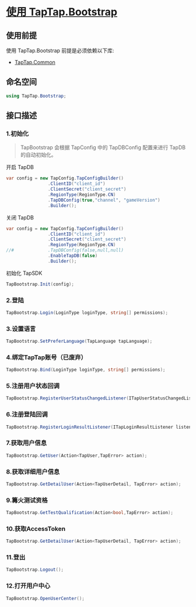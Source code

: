 # [使用 TapTap.Bootstrap ](./Documentation/README.md)

## 使用前提

使用 TapTap.Bootstrap 前提是必须依赖以下库:
* [TapTap.Common](https://github.com/TapTap/TapCommon-Unity.git)

## 命名空间

```c#
using TapTap.Bootstrap;
```

## 接口描述

### 1.初始化

> TapBootstrap 会根据 TapConfig 中的 TapDBConfig 配置来进行 TapDB 的自动初始化。

开启 TapDB
```c#
var config = new TapConfig.TapConfigBuilder()
                .ClientID("client_id")
                .ClientSecret("client_secret")
                .RegionType(RegionType.CN)
                .TapDBConfig(true,"channel", "gameVersion")
                .Builder();
```
关闭 TapDB
```c#
var config = new TapConfig.TapConfigBuilder()
                .ClientID("client_id")
                .ClientSecret("client_secret")
                .RegionType(RegionType.CN)
//#             .TapDBConfig(false,null,null)
                .EnableTapDB(false)
                .Builder();
```
初始化 TapSDK
```c#
TapBootstrap.Init(config);
```

### 2.登陆

```c#
TapBootstrap.Login(LoginType loginType, string[] permissions);
```

### 3.设置语言
```c#
TapBootstrap.SetPreferLanguage(TapLanguage tapLanguage);
```

### 4.绑定TapTap账号（已废弃）
```c#
TapBootstrap.Bind(LoginType loginType, string[] permissions);
```

### 5.注册用户状态回调

```c#
TapBootstrap.RegisterUserStatusChangedListener(ITapUserStatusChangedListener listener); 
```

### 6.注册登陆回调
```c#
TapBootstrap.RegisterLoginResultListener(ITapLoginResultListener listener);
```

### 7.获取用户信息
```c#
TapBootstrap.GetUser(Action<TapUser,TapError> action);
```

### 8.获取详细用户信息
```c#
TapBootstrap.GetDetailUser(Action<TapUserDetail, TapError> action);
```

### 9.篝火测试资格
```c#
TapBootstrap.GetTestQualification(Action<bool,TapError> action);
```

### 10.获取AccessToken
```c#
TapBootstrap.GetDetailUser(Action<TapUserDetail, TapError> action);
```

### 11.登出
```c#
TapBootstrap.Logout();
```

### 12.打开用户中心
```c#
TapBootstrap.OpenUserCenter();
```